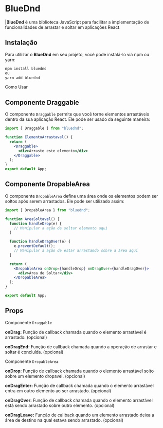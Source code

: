 # BlueDnd

|**BlueDnd** é uma biblioteca JavaScript para facilitar a implementação de funcionalidades de arrastar e soltar em aplicações React.

## Instalação

Para utilizar o **BlueDnd** em seu projeto, você pode instalá-lo via npm ou yarn:

```bash
npm install bluednd
ou
yarn add bluednd
```

Como Usar

## Componente Draggable

O componente `Draggable` permite que você torne elementos arrastáveis dentro da sua aplicação React. Ele pode ser usado da seguinte maneira:

```jsx
import { Draggable } from "bluednd";

function ElementoArrastavel() {
  return (
    <Draggable>
      <div>Arraste este elemento</div>
    </Draggable>
  );
}
export default App;
```

## Componente DropableArea

O componente `DropableArea` define uma área onde os elementos podem ser soltos após serem arrastados. Ele pode ser utilizado assim:

```jsx
import { DropableArea } from "bluednd";

function AreaSoltavel() {
  function handleDrop(e) {
    // Manipular a ação de soltar elemento aqui
  }

  function handleDragOver(e) {
    e.preventDefault();
    // Manipular a ação de estar arrastando sobre a área aqui
  }

  return (
    <DropableArea onDrop={handleDrop} onDragOver={handleDragOver}>
      <div>Área de Soltar</div>
    </DropableArea>
  );
}

export default App;
```

## Props

Componente `Draggable`

**onDrag:** Função de callback chamada quando o elemento arrastável é arrastado. (opcional)

**onDragEnd:** Função de callback chamada quando a operação de arrastar e soltar é concluída. (opcional)

Componente `DropableArea`

**onDrop:** Função de callback chamada quando o elemento arrastável solto sobre um elemento dropavel. (opcional)

**onDragEnter:** Função de callback chamada quando o elemento arrastável entra em outro elemento ao ser arrastado. (opcional)

**onDragOver:** Função de callback chamada quando o elemento arrastável está sendo arrastado
sobre outro elemento. (opcional)

**onDragLeave:** Função de callback quando um elemento arrastado deixa a área de destino na qual estava sendo arrastado. (opcional)
